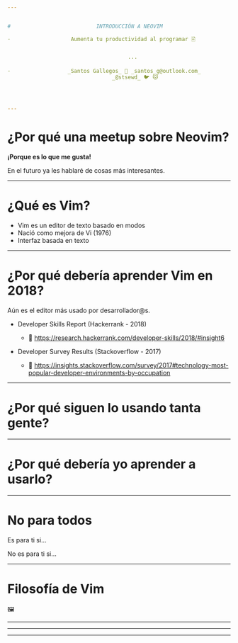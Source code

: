 ```yaml
---


#                           INTRODUCCIÓN A NEOVIM

·                   Aumenta tu productividad al programar 🖹


                                      ···

·                  _Santos Gallegos_ 📧 _santos_g@outlook.com_
                                 _@stsewd_ 🐦 🐱




---
```


# ¿Por qué una meetup sobre Neovim?

**¡Porque es lo que me gusta!**

En el futuro ya les hablaré de cosas más interesantes.









---

# ¿Qué es Vim?

- Vim es un editor de texto basado en modos
- Nació como mejora de Vi (1976)
- Interfaz basada en texto









---

# ¿Por qué debería aprender Vim en 2018?

Aún es el editor más usado por desarrollador@s.

- Developer Skills Report (Hackerrank - 2018)
  - 🔗 https://research.hackerrank.com/developer-skills/2018/#insight6

- Developer Survey Results (Stackoverflow - 2017)
  - 🔗 https://insights.stackoverflow.com/survey/2017#technology-most-popular-developer-environments-by-occupation






---

# ¿Por qué siguen lo usando tanta gente?













---

# ¿Por qué debería yo aprender a usarlo?













---

# No para todos

Es para ti si...

No es para ti si...









---

# Filosofía de Vim

🖼️











---
---
---
